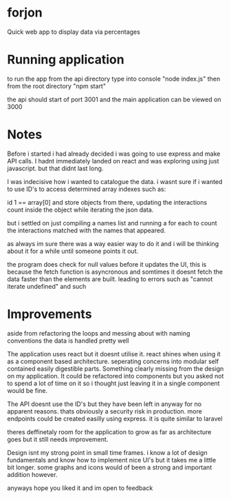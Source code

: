 # forjon
Quick web app to display data via percentages

# Running application
to run the app from the api directory type into console "node index.js"
then from the root directory "npm start"

the api should start of port 3001 and the main application can be viewed on 3000

# Notes
Before i started i had already decided i was going to use express and make API calls.
I hadnt immediately landed on react and was exploring using just javascript. but that didnt last long.

I was indecisive how i wanted to catalogue the data. i wasnt sure if i wanted to use ID's to access determined array indexes such as:

id 1 == array[0]
and store objects from there, updating the interactions count inside the object while iterating the json data.

but i settled on just compiling a names list and running a for each to count the interactions matched with the names that appeared.

as always im sure there was a way easier way to do it and i will be thinking about it for a while until someone points it out.

the program does check for null values before it updates the UI, this is because the fetch function is asyncronous and somtimes it doesnt fetch the data faster than the elements are built. leading to errors such as "cannot iterate undefined" and such

# Improvements

aside from refactoring the loops and messing about with naming conventions the data is handled pretty well

The application uses react but it doesnt utilise it. react shines when using it as a component based architecture. seperating concerns into modular self contained  easily digestible parts. Something clearly missing from the design on my application.
It could be refactored into components but you asked not to spend a lot of time on it so i thought just leaving it in a single component would be fine.

The API doesnt use the ID's but they have been left in anyway for no apparent reasons. thats obviously a security risk in production.
more endpoints could be created easilly using express. it is quite similar to laravel

theres deffinetaly room for the application to grow as far as architecture goes but it still needs improvement.

Design isnt my strong point in small time frames. i know a lot of design fundamentals and know how to implement nice UI's but it takes me a little bit longer. some graphs and icons would of been a strong and important addition however.

anyways hope you liked it and im open to feedback
